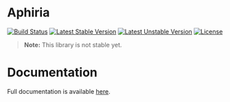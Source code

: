 # Aphiria

[![Build Status](https://travis-ci.com/aphiria/aphiria.svg)](https://travis-ci.com/aphiria/aphiria)
[![Latest Stable Version](https://poser.pugx.org/aphiria/aphiria/v/stable.svg)](https://packagist.org/packages/aphiria/aphiria)
[![Latest Unstable Version](https://poser.pugx.org/aphiria/aphiria/v/unstable.svg)](https://packagist.org/packages/aphiria/aphiria)
[![License](https://poser.pugx.org/aphiria/aphiria/license.svg)](https://packagist.org/packages/aphiria/aphiria)

> **Note:** This library is not stable yet.

<h1>Documentation</h1>

Full documentation is available <a href="https://github.com/aphiria/docs" target="_blank">here</a>.
